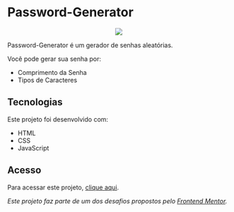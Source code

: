 # Password-Generator

<p align="center">
    <img src="https://github.com/gabriel-carvalhos/password-generator/assets/154387158/dfc95f61-6c12-41fc-84dc-1ffdb8744074">
</p>

Password-Generator é um gerador de senhas aleatórias.

Você pode gerar sua senha por:
- Comprimento da Senha
- Tipos de Caracteres

 ## Tecnologias

 Este projeto foi desenvolvido com:
 - HTML
 - CSS
 - JavaScript

## Acesso

Para acessar este projeto, [clique aqui](https://gabriel-carvalhos.github.io/password-generator/).

_Este projeto faz parte de um dos desafios propostos pelo [Frontend Mentor](https://www.frontendmentor.io)._
